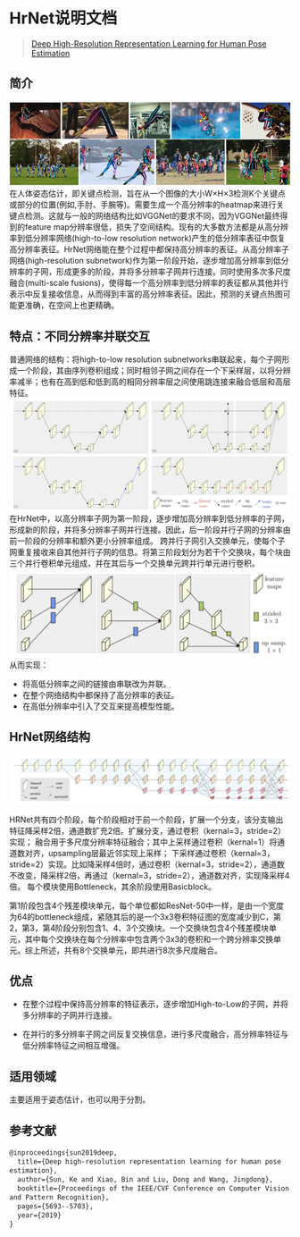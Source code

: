 # HrNet说明文档

> [Deep High-Resolution Representation Learning for Human Pose Estimation](https://arxiv.org/pdf/1902.09212.pdf)

## 简介
![image](./pic/result.png)
在人体姿态估计，即关键点检测，旨在从一个图像的大小W×H×3检测K个关键点或部分的位置(例如,手肘、手腕等)。需要生成一个高分辨率的heatmap来进行关键点检测。这就与一般的网络结构比如VGGNet的要求不同，因为VGGNet最终得到的feature map分辨率很低，损失了空间结构。现有的大多数方法都是从高分辨率到低分辨率网络(high-to-low resolution network)产生的低分辨率表征中恢复高分辨率表征。HrNet网络能在整个过程中都保持高分辨率的表征。从高分辨率子网络(high-resolution subnetwork)作为第一阶段开始，逐步增加高分辨率到低分辨率的子网，形成更多的阶段，并将多分辨率子网并行连接。同时使用多次多尺度融合(multi-scale fusions)，使得每一个高分辨率到低分辨率的表征都从其他并行表示中反复接收信息，从而得到丰富的高分辨率表征。因此，预测的关键点热图可能更准确，在空间上也更精确。


## 特点：不同分辨率并联交互
普通网络的结构：将high-to-low resolution subnetworks串联起来，每个子网形成一个阶段，其由序列卷积组成；同时相邻子网之间存在一个下采样层，以将分辨率减半；也有在高到低和低到高的相同分辨率层之间使用跳连接来融合低层和高层特征。
![image](./pic/compare.png)
在HrNet中，以高分辨率子网为第一阶段，逐步增加高分辨率到低分辨率的子网，形成新的阶段，并将多分辨率子网并行连接。因此，后一阶段并行子网的分辨率由前一阶段的分辨率和额外更小分辨率组成。
跨并行子网引入交换单元，使每个子网重复接收来自其他并行子网的信息。将第三阶段划分为若干个交换块，每个块由三个并行卷积单元组成，并在其后与一个交换单元跨并行单元进行卷积。
![image](./pic/model.png)
从而实现：
* 将高低分辨率之间的链接由串联改为并联。
* 在整个网络结构中都保持了高分辨率的表征。
* 在高低分辨率中引入了交互来提高模型性能。

## HrNet网络结构
![image](./pic/model2.png)

HRNet共有四个阶段，每个阶段相对于前一个阶段，扩展一个分支，该分支输出特征降采样2倍，通道数扩充2倍。扩展分支，通过卷积（kernal=3，stride=2）实现；
融合用于多尺度分辨率特征融合；其中上采样通过卷积（kernal=1）将通道数对齐，upsampling层最近邻实现上采样；
下采样通过卷积（kernal=3，stride=2）实现。比如降采样4倍时，通过卷积（kernal=3，stride=2），通道数不改变，降采样2倍，再通过（kernal=3，stride=2），通道数对齐，实现降采样4倍。
每个模块使用Bottleneck，其余阶段使用Basicblock。

第1阶段包含4个残差模块单元，每个单位都如ResNet-50中一样，是由一个宽度为64的bottleneck组成，紧随其后的是一个3x3卷积特征图的宽度减少到C，第2，第3，第4阶段分别包含1、4、3个交换块。一个交换块包含4个残差模块单元，其中每个交换块在每个分辨率中包含两个3x3的卷积和一个跨分辨率交换单元。综上所述，共有8个交换单元，即共进行8次多尺度融合。


## 优点

- 在整个过程中保持高分辨率的特征表示，逐步增加High-to-Low的子网，并将多分辨率的子网并行连接。

- 在并行的多分辨率子网之间反复交换信息，进行多尺度融合，高分辨率特征与低分辨率特征之间相互增强。

## 适用领域

主要适用于姿态估计，也可以用于分割。


## 参考文献
```
@inproceedings{sun2019deep,
  title={Deep high-resolution representation learning for human pose estimation},
  author={Sun, Ke and Xiao, Bin and Liu, Dong and Wang, Jingdong},
  booktitle={Proceedings of the IEEE/CVF Conference on Computer Vision and Pattern Recognition},
  pages={5693--5703},
  year={2019}
}
```

